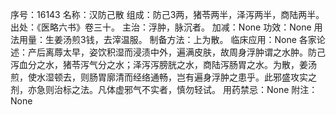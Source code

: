 序号：16143
名称：汉防己散
组成：防己3两，猪苓两半，泽泻两半，商陆两半。
出处：《医略六书》卷三十。
主治：浮肿，脉沉者。
加减：None
功效：None
用法用量：生姜汤煎3钱，去滓温服。
制备方法：上为散。
临床应用：None
各家论述：产后离蓐太早，姿饮积湿而浸渍中外，遍满皮肤，故周身浮肿谓之水肿。防己泻血分之水，猪苓泻气分之水；泽泻泻膀胱之水，商陆泻肠胃之水。为散，姜汤煎，使水湿顿去，则肠胃廓清而经络通畅，岂有遍身浮肿之患乎。此邪盛攻实之剂，亦急则治标之法。凡体虚邪气不实者，慎勿轻试。
用药禁忌：None
附注：None
